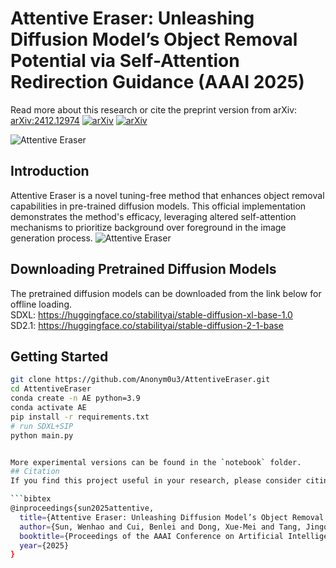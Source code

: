 # Attentive Eraser: Unleashing Diffusion Model’s Object Removal Potential via Self-Attention Redirection Guidance (AAAI 2025)
Read more about this research or cite the preprint version from arXiv:
[arXiv:2412.12974](https://arxiv.org/abs/2412.12974)
[![arXiv](https://img.shields.io/badge/arXiv-AttentiveEraser-<COLOR>.svg)](https://arxiv.org/abs/2412.12974) [![arXiv](https://img.shields.io/badge/paper-AttentiveEraser-b31b1b.svg)](https://arxiv.org/pdf/2412.12974)

![Attentive Eraser](http://industry-algo.oss-cn-zhangjiakou.aliyuncs.com/tmp/tiankai/moreresults.png "The object removal results of Attentive Eraser.")

## Introduction
Attentive Eraser is a novel tuning-free method that enhances object removal capabilities in pre-trained diffusion models. This official implementation demonstrates the method's efficacy, leveraging altered self-attention mechanisms to prioritize background over foreground in the image generation process.
![Attentive Eraser](http://industry-algo.oss-cn-zhangjiakou.aliyuncs.com/tmp/tiankai/RG.png "The overview of our proposed Attentive Eraser")

## Downloading Pretrained Diffusion Models
The pretrained diffusion models can be downloaded from the link below for offline loading.  
SDXL: <https://huggingface.co/stabilityai/stable-diffusion-xl-base-1.0>  
SD2.1: <https://huggingface.co/stabilityai/stable-diffusion-2-1-base>

## Getting Started
```bash
git clone https://github.com/Anonym0u3/AttentiveEraser.git
cd AttentiveEraser
conda create -n AE python=3.9
conda activate AE
pip install -r requirements.txt
# run SDXL+SIP
python main.py


More experimental versions can be found in the `notebook` folder.
## Citation
If you find this project useful in your research, please consider citing it:

```bibtex
@inproceedings{sun2025attentive,
  title={Attentive Eraser: Unleashing Diffusion Model’s Object Removal Potential via Self-Attention Redirection Guidance},
  author={Sun, Wenhao and Cui, Benlei and Dong, Xue-Mei and Tang, Jingqun},
  booktitle={Proceedings of the AAAI Conference on Artificial Intelligence},
  year={2025}
}

